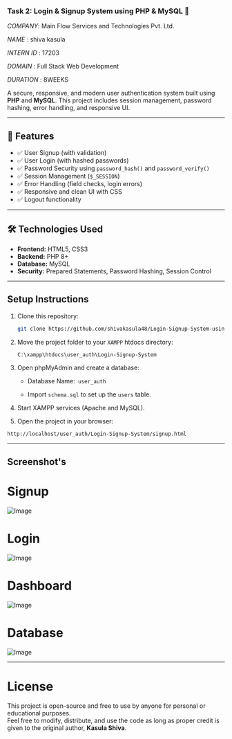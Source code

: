 ### Task 2: Login & Signup System using PHP & MySQL 🔐

*COMPANY*: Main Flow Services and Technologies Pvt. Ltd. 

*NAME* : shiva kasula

*INTERN ID* : 17203

*DOMAIN* : Full Stack Web Development

*DURATION* : 8WEEKS




A secure, responsive, and modern user authentication system built using **PHP** and **MySQL**. This project includes session management, password hashing, error handling, and responsive UI.

---

## 🚀 Features

- ✅ User Signup (with validation)
- ✅ User Login (with hashed passwords)
- ✅ Password Security using `password_hash()` and `password_verify()`
- ✅ Session Management (`$_SESSION`)
- ✅ Error Handling (field checks, login errors)
- ✅ Responsive and clean UI with CSS
- ✅ Logout functionality

---

## 🛠️ Technologies Used

- **Frontend:** HTML5, CSS3
- **Backend:** PHP 8+
- **Database:** MySQL
- **Security:** Prepared Statements, Password Hashing, Session Control

---


## Setup Instructions


1. Clone this repository:
   ```bash
   git clone https://github.com/shivakasula48/Login-Signup-System-using-PHP-MySQL.git
   ```

2. Move the project folder to your `XAMPP` htdocs directory:
   ```pgsql
   C:\xampp\htdocs\user_auth\Login-Signup-System
    ```

3. Open phpMyAdmin and create a database:

     * Database Name:` user_auth`

     * Import `schema.sql` to set up the `users` table.

4. Start XAMPP services (Apache and MySQL).

5. Open the project in your browser:

```bash
http://localhost/user_auth/Login-Signup-System/signup.html
```

---
## Screenshot's 

# Signup

![Image](https://github.com/user-attachments/assets/cd3415ca-0cd0-48a1-9df6-60fcdb460352)

# Login

![Image](https://github.com/user-attachments/assets/9cb2f902-eaf9-4170-843e-e80b7aea1c2e)


# Dashboard

![Image](https://github.com/user-attachments/assets/b55a20b6-1f53-4799-8f2f-6cd847178e80)


# Database

![Image](https://github.com/user-attachments/assets/810b098d-8c5c-414b-8a88-4f5ba34f4897)


---


# License

This project is open-source and free to use by anyone for personal or educational purposes.  
Feel free to modify, distribute, and use the code as long as proper credit is given to the original author, **Kasula Shiva**.






